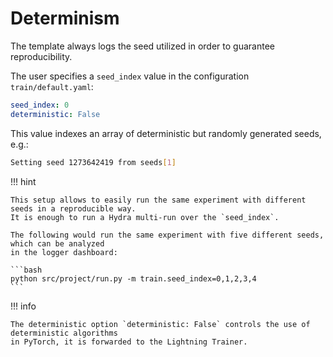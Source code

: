 # Determinism

The template always logs the seed utilized in order to guarantee reproducibility.

The user specifies a `seed_index` value in the configuration `train/default.yaml`:

```yaml
seed_index: 0
deterministic: False
```

This value indexes an array of deterministic but randomly generated seeds, e.g.:

```bash
Setting seed 1273642419 from seeds[1]
```


!!! hint

    This setup allows to easily run the same experiment with different seeds in a reproducible way.
    It is enough to run a Hydra multi-run over the `seed_index`.

    The following would run the same experiment with five different seeds, which can be analyzed
    in the logger dashboard:

    ```bash
    python src/project/run.py -m train.seed_index=0,1,2,3,4
    ```

!!! info

    The deterministic option `deterministic: False` controls the use of deterministic algorithms
    in PyTorch, it is forwarded to the Lightning Trainer.

